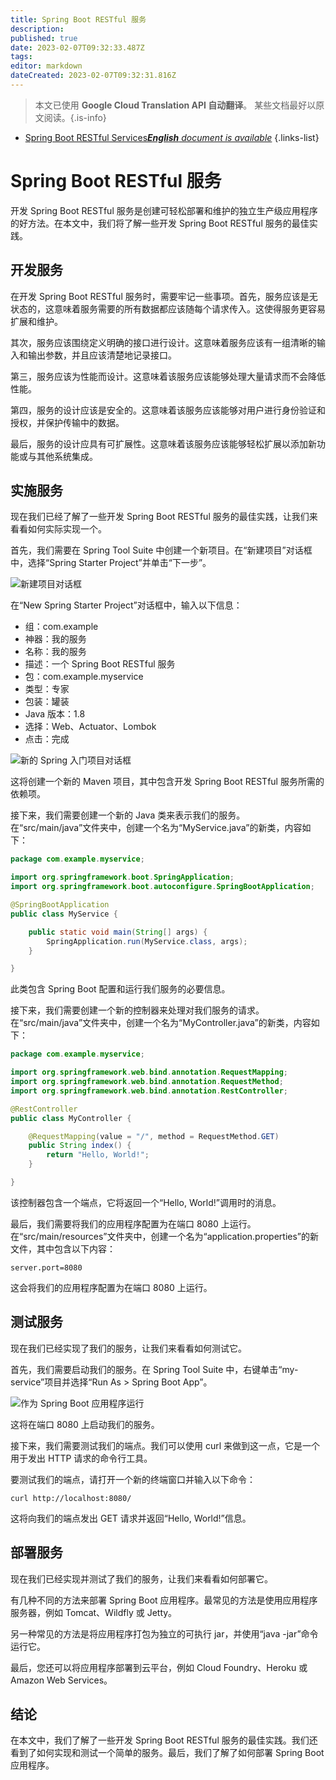 ```yaml
---
title: Spring Boot RESTful 服务
description: 
published: true
date: 2023-02-07T09:32:33.487Z
tags: 
editor: markdown
dateCreated: 2023-02-07T09:32:31.816Z
---
```


> 本文已使用 **Google Cloud Translation API 自动翻译**。
某些文档最好以原文阅读。{.is-info}



- [Spring Boot RESTful Services***English** document is available*](/en/Knowledge-base/Spring-Boot/spring-boot-restful-services)
{.links-list}


# Spring Boot RESTful 服务

开发 Spring Boot RESTful 服务是创建可轻松部署和维护的独立生产级应用程序的好方法。在本文中，我们将了解一些开发 Spring Boot RESTful 服务的最佳实践。

## 开发服务

在开发 Spring Boot RESTful 服务时，需要牢记一些事项。首先，服务应该是无状态的，这意味着服务需要的所有数据都应该随每个请求传入。这使得服务更容易扩展和维护。

其次，服务应该围绕定义明确的接口进行设计。这意味着服务应该有一组清晰的输入和输出参数，并且应该清楚地记录接口。

第三，服务应该为性能而设计。这意味着该服务应该能够处理大量请求而不会降低性能。

第四，服务的设计应该是安全的。这意味着该服务应该能够对用户进行身份验证和授权，并保护传输中的数据。

最后，服务的设计应具有可扩展性。这意味着该服务应该能够轻松扩展以添加新功能或与其他系统集成。

## 实施服务

现在我们已经了解了一些开发 Spring Boot RESTful 服务的最佳实践，让我们来看看如何实际实现一个。

首先，我们需要在 Spring Tool Suite 中创建一个新项目。在“新建项目”对话框中，选择“Spring Starter Project”并单击“下一步”。

![新建项目对话框](https://spring.io/guides/gs/rest-service/img/new-project-dialog.png)

在“New Spring Starter Project”对话框中，输入以下信息：

* 组：com.example
* 神器：我的服务
* 名称：我的服务
* 描述：一个 Spring Boot RESTful 服务
* 包：com.example.myservice
* 类型：专家
* 包装：罐装
* Java 版本：1.8
* 选择：Web、Actuator、Lombok
* 点击：完成

![新的 Spring 入门项目对话框](https://spring.io/guides/gs/rest-service/img/new-spring-starter-project-dialog.png)

这将创建一个新的 Maven 项目，其中包含开发 Spring Boot RESTful 服务所需的依赖项。

接下来，我们需要创建一个新的 Java 类来表示我们的服务。在“src/main/java”文件夹中，创建一个名为“MyService.java”的新类，内容如下：

```java
package com.example.myservice;

import org.springframework.boot.SpringApplication;
import org.springframework.boot.autoconfigure.SpringBootApplication;

@SpringBootApplication
public class MyService {

    public static void main(String[] args) {
        SpringApplication.run(MyService.class, args);
    }

}
```

此类包含 Spring Boot 配置和运行我们服务的必要信息。

接下来，我们需要创建一个新的控制器来处理对我们服务的请求。在“src/main/java”文件夹中，创建一个名为“MyController.java”的新类，内容如下：

```java
package com.example.myservice;

import org.springframework.web.bind.annotation.RequestMapping;
import org.springframework.web.bind.annotation.RequestMethod;
import org.springframework.web.bind.annotation.RestController;

@RestController
public class MyController {

    @RequestMapping(value = "/", method = RequestMethod.GET)
    public String index() {
        return "Hello, World!";
    }

}
```

该控制器包含一个端点，它将返回一个“Hello, World!”调用时的消息。

最后，我们需要将我们的应用程序配置为在端口 8080 上运行。在“src/main/resources”文件夹中，创建一个名为“application.properties”的新文件，其中包含以下内容：

```
server.port=8080
```

这会将我们的应用程序配置为在端口 8080 上运行。

## 测试服务

现在我们已经实现了我们的服务，让我们来看看如何测试它。

首先，我们需要启动我们的服务。在 Spring Tool Suite 中，右键单击“my-service”项目并选择“Run As > Spring Boot App”。

![作为 Spring Boot 应用程序运行](https://spring.io/guides/gs/rest-service/img/run-as-spring-boot-app.png)

这将在端口 8080 上启动我们的服务。

接下来，我们需要测试我们的端点。我们可以使用 curl 来做到这一点，它是一个用于发出 HTTP 请求的命令行工具。

要测试我们的端点，请打开一个新的终端窗口并输入以下命令：

```
curl http://localhost:8080/
```

这将向我们的端点发出 GET 请求并返回“Hello, World!”信息。

## 部署服务

现在我们已经实现并测试了我们的服务，让我们来看看如何部署它。

有几种不同的方法来部署 Spring Boot 应用程序。最常见的方法是使用应用程序服务器，例如 Tomcat、Wildfly 或 Jetty。

另一种常见的方法是将应用程序打包为独立的可执行 jar，并使用“java -jar”命令运行它。

最后，您还可以将应用程序部署到云平台，例如 Cloud Foundry、Heroku 或 Amazon Web Services。

## 结论

在本文中，我们了解了一些开发 Spring Boot RESTful 服务的最佳实践。我们还看到了如何实现和测试一个简单的服务。最后，我们了解了如何部署 Spring Boot 应用程序。